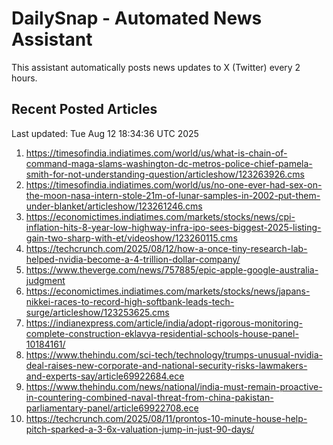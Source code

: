 # DailySnap - Automated News Assistant

This assistant automatically posts news updates to X (Twitter) every 2 hours.

## Recent Posted Articles

Last updated: Tue Aug 12 18:34:36 UTC 2025

1. https://timesofindia.indiatimes.com/world/us/what-is-chain-of-command-maga-slams-washington-dc-metros-police-chief-pamela-smith-for-not-understanding-question/articleshow/123263926.cms
2. https://timesofindia.indiatimes.com/world/us/no-one-ever-had-sex-on-the-moon-nasa-intern-stole-21m-of-lunar-samples-in-2002-put-them-under-blanket/articleshow/123261246.cms
3. https://economictimes.indiatimes.com/markets/stocks/news/cpi-inflation-hits-8-year-low-highway-infra-ipo-sees-biggest-2025-listing-gain-two-sharp-with-et/videoshow/123260115.cms
4. https://techcrunch.com/2025/08/12/how-a-once-tiny-research-lab-helped-nvidia-become-a-4-trillion-dollar-company/
5. https://www.theverge.com/news/757885/epic-apple-google-australia-judgment
6. https://economictimes.indiatimes.com/markets/stocks/news/japans-nikkei-races-to-record-high-softbank-leads-tech-surge/articleshow/123253625.cms
7. https://indianexpress.com/article/india/adopt-rigorous-monitoring-complete-construction-eklavya-residential-schools-house-panel-10184161/
8. https://www.thehindu.com/sci-tech/technology/trumps-unusual-nvidia-deal-raises-new-corporate-and-national-security-risks-lawmakers-and-experts-say/article69922684.ece
9. https://www.thehindu.com/news/national/india-must-remain-proactive-in-countering-combined-naval-threat-from-china-pakistan-parliamentary-panel/article69922708.ece
10. https://techcrunch.com/2025/08/11/prontos-10-minute-house-help-pitch-sparked-a-3-6x-valuation-jump-in-just-90-days/
